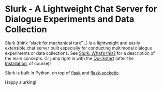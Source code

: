 Slurk - A Lightweight Chat Server for Dialogue Experiments and Data Collection
==============================================================================

Slurk (think “slack for mechanical turk”…) is a lightweight and easily extensible chat server built especially for conducting multimodal dialogue experiments or data collections. See [Slurk: What’s this?][what's this] for a description of the main concepts. Or jump right in with the [Quickstart] (after the [Installation], of course)!

Slurk is built in Python, on top of [flask] and [flask-socketio].

Happy slurking!

[what's this]: https://dsg-bielefeld.github.io/slurk/slurk_about.html#slurk-about
[Quickstart]: https://dsg-bielefeld.github.io/slurk/slurk_quickstart.html#slurk-quickstart
[Installation]: https://dsg-bielefeld.github.io/slurk/slurk_installation.html#slurk-installation
[flask]: http://flask.pocoo.org/
[flask-socketio]: https://flask-socketio.readthedocs.io/en/latest
